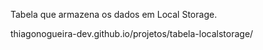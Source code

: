 Tabela que armazena os dados em Local Storage.

thiagonogueira-dev.github.io/projetos/tabela-localstorage/
